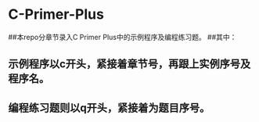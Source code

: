 # C-Primer-Plus
##本repo分章节录入C Primer Plus中的示例程序及编程练习题。
##其中：
##	示例程序以c开头，紧接着章节号，再跟上实例序号及程序名。
##	编程练习题则以q开头，紧接着为题目序号。
